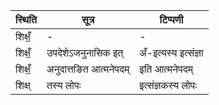 | स्थिति | सूत्र | टिप्पणी |
| ----- | ------- | ------ |
| शिक्षँ॒ | - | - |
| शिक्षँ॒ | उपदेशेऽजनुनासिक इत् | अँ-इत्यस्य इत्संज्ञा |
| शिक्षँ॒ | अनुदात्तङित आत्मनेपदम् | इति आत्मनेपदम् |
| शिक्ष् | तस्य लोपः | इत्संज्ञकस्य लोपः |
